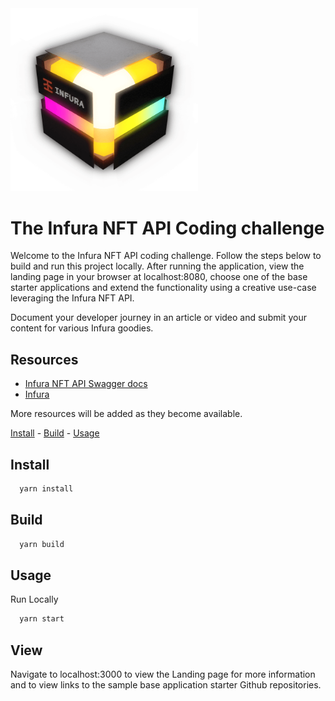 <img src="src/assets/images/infurabox_open_trans_optimized.png" width="300">

# The Infura NFT API Coding challenge

Welcome to the Infura NFT API coding challenge.  Follow the steps below to build and run this project locally.  After running the application, view the landing page in your browser at localhost:8080, choose one of the base starter applications and extend the functionality using a creative use-case leveraging the Infura NFT API.  

Document your developer journey in an article or video and submit your content for various Infura goodies.

## Resources
- [Infura NFT API Swagger docs](https://docs.api.infura.io/nft/)
- [Infura](https://infura.io)

More resources will be added as they become available.

[Install][] - [Build][] - [Usage][]

## Install
```bash
  yarn install
```
## Build
```bash
  yarn build
```

## Usage
Run Locally
```bash
  yarn start
```

## View
Navigate to localhost:3000 to view the Landing page for more information and to view links to the
sample base application starter Github repositories.

[Install]: #install
[Build]: #build
[Usage]: #usage